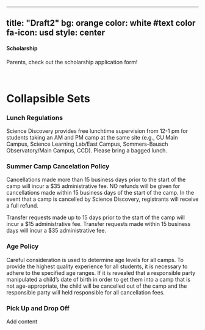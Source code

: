 
---
title: "Draft2"
bg: orange
color: white #text color
fa-icon: usd
style:  center
---

#### Scholarship 


Parents, check out the scholarship application form!

&nbsp;


<html>
<head>
<meta name="viewport" content="width=device-width, initial-scale=1">
<link rel="stylesheet" href="http://code.jquery.com/mobile/1.4.5/jquery.mobile-1.4.5.min.css">
<script src="http://code.jquery.com/jquery-1.11.3.min.js"></script>
<script src="http://code.jquery.com/mobile/1.4.5/jquery.mobile-1.4.5.min.js"></script>
</head>
<body>

<div data-role="page" id="pageone">
  <div data-role="header">
    <h1>Collapsible Sets</h1>
  </div>

  <div data-role="main" class="ui-content">
    <div data-role="collapsibleset">
      <div data-role="collapsible">
        <h3>Lunch Regulations</h3>
        <p>Science Discovery provides free lunchtime supervision from 12-1 pm for students taking an AM and PM camp at the same site (e.g., CU Main Campus, Science Learning Lab/East Campus, Sommers-Bausch Observatory/Main Campus, CCD). Please bring a bagged lunch.</p>
      </div>
      <div data-role="collapsible">
        <h3>Summer Camp Cancelation Policy</h3>
        <p>Cancellations made more than 15 business days prior to the start of the camp will incur a $35 administrative fee. NO refunds will be given for cancellations made within 15 business days of the start of the camp. In the event that a camp is cancelled by Science Discovery, registrants will receive a full refund.

Transfer requests made up to 15 days prior to the start of the camp will incur a $15 administrative fee. Transfer requests made within 15 business days will incur a $35 administrative fee.</p>
      </div>
      <div data-role="collapsible">
        <h3>Age Policy</h3>
        <p>Careful consideration is used to determine age levels for all camps. To provide the highest quality experience for all students, it is necessary to adhere to the specified age ranges. If it is revealed that a responsible party manipulated a child’s date of birth in order to get them into a camp that is not age-appropriate, the child will be cancelled out of the camp and the responsible party will held responsible for all cancellation fees.</p>
      </div>
      <div data-role="collapsible">
        <h3>Pick Up and Drop Off</h3>
        <p>Add content</p>
      </div>
    </div>
  </div>

 
</div> 

</body>
</html>
